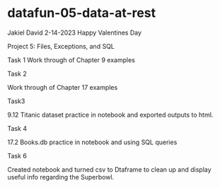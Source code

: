# datafun-05-data-at-rest
Jakiel David
2-14-2023
Happy Valentines Day

Project 5: Files, Exceptions, and SQL

Task 1
Work through of Chapter 9 examples

Task 2

Work through of Chapter 17 examples

Task3

9.12 Titanic dataset practice in notebook and exported outputs to html.

Task 4

17.2 Books.db practice in notebook and using SQL  queries

Task 6

Created notebook and turned csv to Dtaframe to clean up and display useful info regarding the Superbowl.

